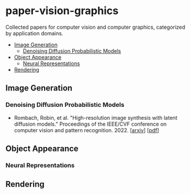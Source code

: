 

# paper-vision-graphics<!-- omit from toc -->
Collected papers for computer vision and computer graphics, categorized by application domains.

- [Image Generation](#image-generation)
  - [Denoising Diffusion Probabilistic Models](#denoising-diffusion-probabilistic-models)
- [Object Appearance](#object-appearance)
  - [Neural Representations](#neural-representations)
- [Rendering](#rendering)


## Image Generation

### Denoising Diffusion Probabilistic Models

- Rombach, Robin, et al. "High-resolution image synthesis with latent diffusion models." Proceedings of the IEEE/CVF conference on computer vision and pattern recognition. 2022. [[arxiv](https://arxiv.org/abs/2112.10752)] [[pdf](https://arxiv.org/pdf/2112.10752.pdf)]


## Object Appearance

### Neural Representations


## Rendering